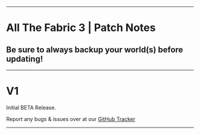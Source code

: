 ------------------------------------------------------------------------------------------------------------------------------------------------------------- 
# All The Fabric 3 | Patch Notes
## Be sure to always backup your world(s) before updating!
-------------------------------------------------------------------------------------------------------------------------------------------------------------
<h1>V1</h1>

Initial BETA Release.


Report any bugs & issues over at our [GitHub Tracker](https://github.com/AMPZNetwork/All-The-Fabric-3)

---------------------------------------------------------------------------------

